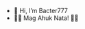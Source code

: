 - 👋 Hi, I’m Bacter777
- 👀👀 Mag Ahuk Nata! 👀👀

<!---
Bacter777/Bacter777 is a ✨ special ✨ repository because its `README.md` (this file) appears on your GitHub profile.
You can click the Preview link to take a look at your changes.
--->

